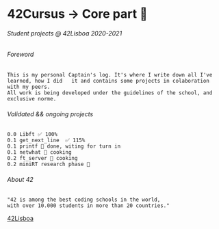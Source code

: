 # 42Cursus -> Core part 🔬
###### Student projects @ 42Lisboa 2020-2021
###### Foreword
```
This is my personal Captain's log. It's where I write down all I've learned, how I did   it and contains some projects in colaboration with my peers.  
All work is being developed under the guidelines of the school, and exclusive norme.  
```
###### Validated && ongoing projects
```
0.0 Libft ✅ 100%
0.1 get_next_line  ✅ 115%
0.1 printf 📛 done, witing for turn in
0.1 netwhat 🥘 cooking
0.2 ft_server 🥘 cooking
0.2 miniRT research phase 🧪
```

###### About 42
```
"42 is among the best coding schools in the world,  
with over 10.000 students in more than 20 countries."
```
[42Lisboa](https://www.42lisboa.com/en/)

